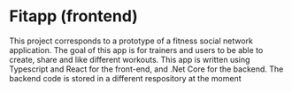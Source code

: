 # Fitapp (frontend)

This project corresponds to a prototype of a fitness social network application. The goal of this app is for trainers and users to be able to create, share and like different workouts. 
This app is written using Typescript and React for the front-end, and .Net Core for the backend. The backend code is stored in a different respository at the moment
